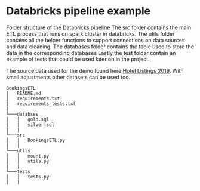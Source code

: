 # Databricks pipeline example

Folder structure of the Databricks pipeline
The src folder contains the main ETL process that runs on spark cluster in databricks.
The utils folder contains all the helper functions to support connections on data sources and data cleaning.
The databases folder contains the table used to store the data in the corresponding databases
Lastly the test folder contain an example of tests that could be used later on in the project.

The source data used for the demo found here [Hotel Listings 2019](https://www.kaggle.com/datasets/promptcloud/hotel-listings-2019).
With small adjustments other datasets can be used too.


```
BookingsETL
│   README.md
│   requirements.txt
|   requirements_tests.txt
|
└───databses
│   │   gold.sql
|   |   silver.sql
|   |
└───src
│   │   BookingsETL.py
|   |
└───utils
│   │   mount.py
│   │   utils.py
|   |
└───tests
│   │   tests.py
|   |
```
